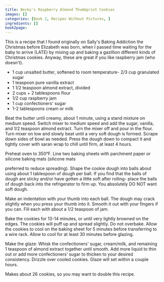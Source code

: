 ```yaml
---
title: Becky's Raspberry Almond Thumbprint Cookies
images: []
categories: [Book 2, Recipes Without Pictures, ]
ingredients: []
book2page: 
---
```


This is a recipe that I found originally on Sally's Baking Addiction the Christmas before Elizabeth was born, when I passed time waiting for the baby to arrive (LATE) by mixing up and baking a gazillion different kinds of Christmas cookies. Anyway, these are great if you like raspberry jam (who doesn't). 

- 1 cup unsalted butter, softened to room temperature- 2/3 cup granulated sugar
- 1 teaspoon pure vanilla extract
- 1 1/2 teaspoon almond extract, divided
- 2 cups + 2 tablespoons flour
- 1/2 cup raspberry jam
- 1 cup confectioners' sugar
- 1-2 tablespoons cream or milk

Beat the butter until creamy, about 1 minute, using a stand mixture on medium speed. Switch mixer to medium speed and add the sugar, vanilla, and 1/2 teaspoon almond extract. Turn the mixer off and pour in the flour. Turn mixer on low and slowly beat until a very soft dough is formed. Scrape down sides of bowl as needed. Press the dough down to compact it and tightly cover with saran wrap to chill until firm, at least 4 hours. 

Preheat oven to 350°F. Line two baking sheets with parchment paper or silicone baking mats (silicone mats 

preferred to reduce spreading).
Shape the cookie dough into balls about using about 1 tablespoon of dough per ball. If you find that the balls of dough are sticky and/or have gotten a little soft after rolling- place the balls of dough back into the refrigerator to firm up. You absolutely DO NOT want soft dough. 

Make an indentation with your thumb into each ball. The dough may crack slightly when you press your thumb into it. Smooth it out with your fingers if you can. Fill each with about a 1/2 teaspoon of jam. 

Bake the cookies for 13-14 minutes, or until very lightly browned on the edges. The cookies will puff up and spread slightly. Do not overbake. Allow the cookies to cool on the baking sheet for 5 minutes before transferring to a wire rack. Allow to cool for at least 30 minutes before glazing. 

Make the glaze: Whisk the confectioners' sugar, cream/milk, and remaining 1 teaspoon of almond extract together until smooth. Add more liquid to thin out or add more confectioners’ sugar to thicken to your desired consistency. Drizzle over cooled cookies. Glaze will set within a couple hours. 

Makes about 26 cookies, so you may want to double this recipe.